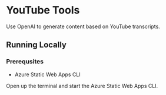 # YouTube Tools

Use OpenAI to generate content based on YouTube transcripts.

## Running Locally

### Prerequsites

- Azure Static Web Apps CLI

Open up the terminal and start the Azure Static Web Apps CLI.
